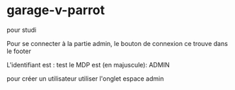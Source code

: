 # garage-v-parrot
pour studi

Pour se connecter à la partie admin, le bouton de connexion ce trouve dans le footer

L'identifiant est : test
le MDP est (en majuscule):  ADMIN

pour créer un utilisateur utiliser l'onglet espace admin
